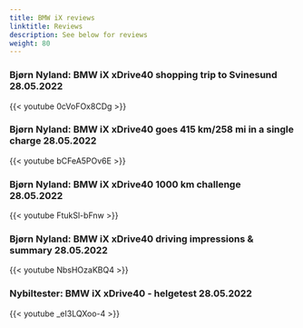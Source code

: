 ```yaml
---
title: BMW iX reviews
linktitle: Reviews
description: See below for reviews
weight: 80
---
```

### Bjørn Nyland: BMW iX xDrive40 shopping trip to Svinesund 28.05.2022

{{< youtube 0cVoFOx8CDg >}}
### Bjørn Nyland: BMW iX xDrive40 goes 415 km/258 mi in a single charge 28.05.2022

{{< youtube bCFeA5POv6E >}}
### Bjørn Nyland: BMW iX xDrive40 1000 km challenge 28.05.2022

{{< youtube FtukSl-bFnw >}}
### Bjørn Nyland: BMW iX xDrive40 driving impressions & summary 28.05.2022

{{< youtube NbsHOzaKBQ4 >}}
### Nybiltester: BMW iX xDrive40 - helgetest 28.05.2022

{{< youtube _eI3LQXoo-4 >}}

